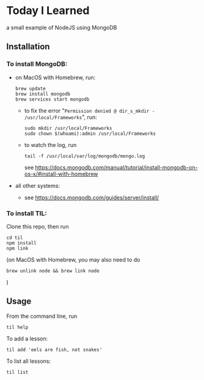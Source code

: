 #  Today I Learned

  a small example of NodeJS using MongoDB

## Installation

###  To install MongoDB:

  * on MacOS with Homebrew, run:

        brew update
        brew install mongodb 
        brew services start mongodb
    
    * to fix the error "`Permission denied @ dir_s_mkdir - /usr/local/Frameworks`", run:

          sudo mkdir /usr/local/Frameworks
          sudo chown $(whoami):admin /usr/local/Frameworks

    * to watch the log, run

          tail -f /usr/local/var/log/mongodb/mongo.log

      see https://docs.mongodb.com/manual/tutorial/install-mongodb-on-os-x/#install-with-homebrew

  * all other systems: 
    * see https://docs.mongodb.com/guides/server/install/


### To install TIL:

Clone this repo, then run

    cd til
    npm install
    npm link

  (on MacOS with Homebrew, you may also need to do

    brew unlink node && brew link node
  
  )

## Usage

From the command line, run

    til help

To add a lesson:

    til add 'eels are fish, not snakes'

To list all lessons:

    til list


